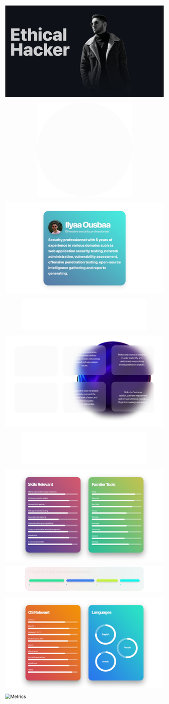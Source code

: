 <img src="https://github.com/ousbaailyas/ousbaailyas/blob/master/Background.gif" alt=""></img>
<p align="center"> <img src="https://github.com/ousbaailyas/ousbaailyas/blob/master/SPACE.png" height="300" width="300" alt="" /> </p>


<p align="center"> <img src="https://github.com/ousbaailyas/ousbaailyas/blob/master/Bio_1.png"  alt="" /> </p>

<p align="center"> <img src="https://github.com/ousbaailyas/ousbaailyas/blob/master/Professionnel_Summary.png" height="100" width="400" alt="" /> </p>

<p align="center"> <img src="https://github.com/ousbaailyas/ousbaailyas/blob/master/Professionnel_Summary1.png"  alt="" /> </p>

<p align="center"> <img src="https://github.com/ousbaailyas/ousbaailyas/blob/master/Skills_and_tools.png" height="100" width="400" alt="" /> </p>

<p align="center"> <img src="https://github.com/ousbaailyas/ousbaailyas/blob/master/Skills_and_tools_ST.png"  alt="" /> </p>

<p align="center"> <img src="https://github.com/ousbaailyas/ousbaailyas/blob/master/P%26SL1.png" alt="" /> </p>

<p align="center"> <img src="https://github.com/ousbaailyas/ousbaailyas/blob/master/OS%26L.png"  alt="" /> </p>

![Metrics](https://metrics.lecoq.io/ousbaailyas?template=classic&base.header=0&base.repositories=0&base.metadata=0&isocalendar=1&achievements=1&pagespeed=1&isocalendar.duration=half-year&achievements.threshold=C&achievements.secrets=true&achievements.display=compact&achievements.limit=0&pagespeed.url=.user.website&pagespeed.detailed=false&pagespeed.screenshot=false&config.timezone=Africa%2FCasablanca&config.display=large)
